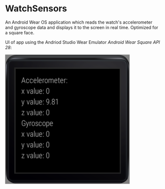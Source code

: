 # WatchSensors

An Android Wear OS application which reads the watch's accelerometer and gyroscope data and displays it to the screen in real time.
Optimized for a square face.

UI of app using the Andriod Studio Wear Emulator *Android Wear Square API 28*:

![UI of app](https://github.com/Diego-Hdz/WatchSensors/blob/master/app/src/main/res/drawable/WatchSensors.png "UI of app")

